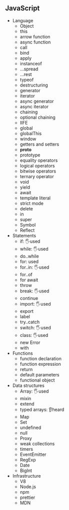 ## JavaScript

- Language
  - Object
  - this
  - arrow function
  - async function
  - call
  - bind
  - apply
  - instanceof
  - ...spread
  - ...rest
  - typeof
  - destructuring
  - generator
  - iterator
  - async generator
  - async iterator
  - chaining
  - optional chaining
  - IIFE
  - global
  - globalThis
  - window
  - getters and setters
  - __proto__
  - prototype
  - equality operators
  - logical operators
  - bitwise operators
  - ternary operator
  - void
  - yield
  - await
  - template literal
  - strict mode
  - delete
  - in
  - super
  - Symbol
  - Reflect
- Statements
  - if: 🖐️used
  - while: 🖐️used
  - do..while
  - for: used
  - for..in: 🖐️used
  - for..of
  - for await
  - throw
  - break: 🖐️used
  - continue
  - import: 🖐️used
  - export
  - label
  - try..catch
  - switch: 🖐️used
  - class: 🖐️used
  - new Error
  - with
- Functions
  - function declaration
  - function expression
  - return
  - default parameters
  - functional object
- Data structures
  - Array: 🖐️used
  - mixin
  - extend
  - typed arrays: 👂heard
  - Map
  - Set
  - undefined
  - null
  - Proxy
  - weak collections
  - timers
  - EventEmitter
  - RegExp
  - Date
  - BigInt
- Infrastructure
  - V8
  - Node.js
  - npm
  - prettier
  - MDN

